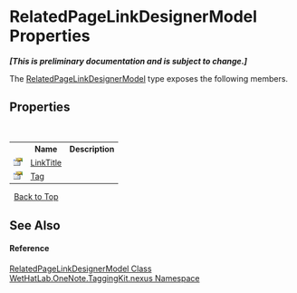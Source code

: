 # RelatedPageLinkDesignerModel Properties
 _**\[This is preliminary documentation and is subject to change.\]**_

The <a href="777cf83b-77b3-478d-2aa9-f290a90a78ba">RelatedPageLinkDesignerModel</a> type exposes the following members.


## Properties
&nbsp;<table><tr><th></th><th>Name</th><th>Description</th></tr><tr><td>![Public property](media/pubproperty.gif "Public property")</td><td><a href="0714724c-d3d7-5eb3-48c5-addcd4b66404">LinkTitle</a></td><td /></tr><tr><td>![Public property](media/pubproperty.gif "Public property")</td><td><a href="d3074b92-b017-0ff1-acb6-607206019b6c">Tag</a></td><td /></tr></table>&nbsp;
<a href="#relatedpagelinkdesignermodel-properties">Back to Top</a>

## See Also


#### Reference
<a href="777cf83b-77b3-478d-2aa9-f290a90a78ba">RelatedPageLinkDesignerModel Class</a><br /><a href="40d5f0b3-010c-8e93-8fd5-176a37ec6237">WetHatLab.OneNote.TaggingKit.nexus Namespace</a><br />